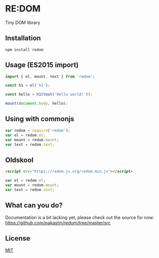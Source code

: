 # RE:DOM
Tiny DOM library

## Installation
```
npm install redom
```

## Usage (ES2015 import)
```js
import { el, mount, text } from 'redom';

const h1 = el('h1');

const hello = h1(text('Hello world!'));

mount(document.body, hello);
```

## Using with commonjs
```js
var redom = require('redom');
var el = redom.el;
var mount = redom.mount;
var text = redom.text;
```

## Oldskool
```html
<script src="https://redom.js.org/redom.min.js"></script>
```
```js
var el = redom.el;
var mount = redom.mount;
var text = redom.text;
```

## What can you do?
Documentation is a bit lacking yet, please check out the source for now: https://github.com/pakastin/redom/tree/master/src

## License
[MIT](https://github.com/pakastin/redom/blob/master/LICENSE)

